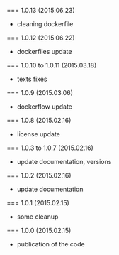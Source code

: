 === 1.0.13 (2015.06.23)

* cleaning dockerfile

=== 1.0.12 (2015.06.22)

* dockerfiles update

=== 1.0.10 to 1.0.11 (2015.03.18)

* texts fixes

=== 1.0.9 (2015.03.06)

* dockerflow update

=== 1.0.8 (2015.02.16)

* license update

=== 1.0.3 to 1.0.7 (2015.02.16)

* update documentation, versions

=== 1.0.2 (2015.02.16)

* update documentation

=== 1.0.1 (2015.02.15)

* some cleanup

=== 1.0.0 (2015.02.15)

* publication of the code
